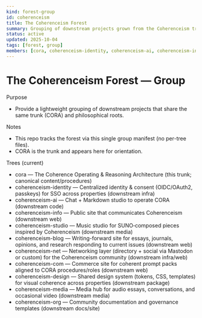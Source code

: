 ```yaml
---
kind: forest-group
id: coherenceism
title: The Coherenceism Forest
summary: Grouping of downstream projects grown from the Coherenceism trunk.
status: active
updated: 2025-10-04
tags: [forest, group]
members: [cora, coherenceism-identity, coherenceism-ai, coherenceism-info, coherenceism-studio, coherenceism-blog, coherenceism-net, coherenceism-com, coherenceism-design, coherenceism-media, coherenceism-org]
---
```


# The Coherenceism Forest — Group

Purpose
- Provide a lightweight grouping of downstream projects that share the same trunk (CORA) and philosophical roots.

Notes
- This repo tracks the forest via this single group manifest (no per-tree files).
- CORA is the trunk and appears here for orientation.

Trees (current)
- cora — The Coherence Operating & Reasoning Architecture (this trunk; canonical content/procedures)
- coherenceism-identity — Centralized identity & consent (OIDC/OAuth2, passkeys) for SSO across properties (downstream infra)
- coherenceism-ai — Chat + Markdown studio to operate CORA (downstream code)
- coherenceism-info — Public site that communicates Coherenceism (downstream web)
- coherenceism-studio — Music studio for SUNO‑composed pieces inspired by Coherenceism (downstream media)
- coherenceism-blog — Writing-forward site for essays, journals, opinions, and research responding to current issues (downstream web)
- coherenceism-net — Networking layer (directory + social via Mastodon or custom) for the Coherenceism community (downstream infra/web)
- coherenceism-com — Commerce site for coherent prompt packs aligned to CORA procedures/roles (downstream web)
- coherenceism-design — Shared design system (tokens, CSS, templates) for visual coherence across properties (downstream package)
- coherenceism-media — Media hub for audio essays, conversations, and occasional video (downstream media)
- coherenceism-org — Community documentation and governance templates (downstream docs/site)
